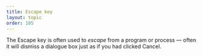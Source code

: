```yaml
---
title: Escape key
layout: topic
order: 105
---
```



The Escape key is often used to _escape_ from a program or process — often it will dismiss a dialogue box just as if you had clicked Cancel.
